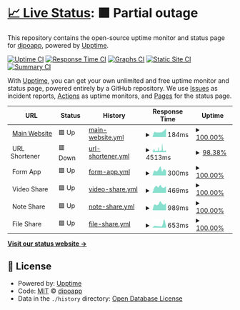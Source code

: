 # [📈 Live Status](https://demo.upptime.js.org): <!--live status--> **🟧 Partial outage**

This repository contains the open-source uptime monitor and status page for [dipoapp](https://demo.upptime.js.org), powered by [Upptime](https://github.com/upptime/upptime).

[![Uptime CI](https://github.com/dipoapp/uptime/workflows/Uptime%20CI/badge.svg)](https://github.com/dipoapp/uptime/actions?query=workflow%3A%22Uptime+CI%22)
[![Response Time CI](https://github.com/dipoapp/uptime/workflows/Response%20Time%20CI/badge.svg)](https://github.com/dipoapp/uptime/actions?query=workflow%3A%22Response+Time+CI%22)
[![Graphs CI](https://github.com/dipoapp/uptime/workflows/Graphs%20CI/badge.svg)](https://github.com/dipoapp/uptime/actions?query=workflow%3A%22Graphs+CI%22)
[![Static Site CI](https://github.com/dipoapp/uptime/workflows/Static%20Site%20CI/badge.svg)](https://github.com/dipoapp/uptime/actions?query=workflow%3A%22Static+Site+CI%22)
[![Summary CI](https://github.com/dipoapp/uptime/workflows/Summary%20CI/badge.svg)](https://github.com/dipoapp/uptime/actions?query=workflow%3A%22Summary+CI%22)

With [Upptime](https://upptime.js.org), you can get your own unlimited and free uptime monitor and status page, powered entirely by a GitHub repository. We use [Issues](https://github.com/dipoapp/uptime/issues) as incident reports, [Actions](https://github.com/dipoapp/uptime/actions) as uptime monitors, and [Pages](https://demo.upptime.js.org) for the status page.

<!--start: status pages-->
<!-- This summary is generated by Upptime (https://github.com/upptime/upptime) -->
<!-- Do not edit this manually, your changes will be overwritten -->
<!-- prettier-ignore -->
| URL | Status | History | Response Time | Uptime |
| --- | ------ | ------- | ------------- | ------ |
| <img alt="" src="https://icons.duckduckgo.com/ip3/dipo.app.ico" height="13"> [Main Website](https://dipo.app) | 🟩 Up | [main-website.yml](https://github.com/dipoapp/uptime/commits/HEAD/history/main-website.yml) | <details><summary><img alt="Response time graph" src="./graphs/main-website/response-time-week.png" height="20"> 184ms</summary><br><a href="https://status.dipo.app/history/main-website"><img alt="Response time 166" src="https://img.shields.io/endpoint?url=https%3A%2F%2Fraw.githubusercontent.com%2Fdipoapp%2Fuptime%2FHEAD%2Fapi%2Fmain-website%2Fresponse-time.json"></a><br><a href="https://status.dipo.app/history/main-website"><img alt="24-hour response time 281" src="https://img.shields.io/endpoint?url=https%3A%2F%2Fraw.githubusercontent.com%2Fdipoapp%2Fuptime%2FHEAD%2Fapi%2Fmain-website%2Fresponse-time-day.json"></a><br><a href="https://status.dipo.app/history/main-website"><img alt="7-day response time 184" src="https://img.shields.io/endpoint?url=https%3A%2F%2Fraw.githubusercontent.com%2Fdipoapp%2Fuptime%2FHEAD%2Fapi%2Fmain-website%2Fresponse-time-week.json"></a><br><a href="https://status.dipo.app/history/main-website"><img alt="30-day response time 192" src="https://img.shields.io/endpoint?url=https%3A%2F%2Fraw.githubusercontent.com%2Fdipoapp%2Fuptime%2FHEAD%2Fapi%2Fmain-website%2Fresponse-time-month.json"></a><br><a href="https://status.dipo.app/history/main-website"><img alt="1-year response time 173" src="https://img.shields.io/endpoint?url=https%3A%2F%2Fraw.githubusercontent.com%2Fdipoapp%2Fuptime%2FHEAD%2Fapi%2Fmain-website%2Fresponse-time-year.json"></a></details> | <details><summary><a href="https://status.dipo.app/history/main-website">100.00%</a></summary><a href="https://status.dipo.app/history/main-website"><img alt="All-time uptime 100.00%" src="https://img.shields.io/endpoint?url=https%3A%2F%2Fraw.githubusercontent.com%2Fdipoapp%2Fuptime%2FHEAD%2Fapi%2Fmain-website%2Fuptime.json"></a><br><a href="https://status.dipo.app/history/main-website"><img alt="24-hour uptime 100.00%" src="https://img.shields.io/endpoint?url=https%3A%2F%2Fraw.githubusercontent.com%2Fdipoapp%2Fuptime%2FHEAD%2Fapi%2Fmain-website%2Fuptime-day.json"></a><br><a href="https://status.dipo.app/history/main-website"><img alt="7-day uptime 100.00%" src="https://img.shields.io/endpoint?url=https%3A%2F%2Fraw.githubusercontent.com%2Fdipoapp%2Fuptime%2FHEAD%2Fapi%2Fmain-website%2Fuptime-week.json"></a><br><a href="https://status.dipo.app/history/main-website"><img alt="30-day uptime 100.00%" src="https://img.shields.io/endpoint?url=https%3A%2F%2Fraw.githubusercontent.com%2Fdipoapp%2Fuptime%2FHEAD%2Fapi%2Fmain-website%2Fuptime-month.json"></a><br><a href="https://status.dipo.app/history/main-website"><img alt="1-year uptime 100.00%" src="https://img.shields.io/endpoint?url=https%3A%2F%2Fraw.githubusercontent.com%2Fdipoapp%2Fuptime%2FHEAD%2Fapi%2Fmain-website%2Fuptime-year.json"></a></details>
| <img alt="" src="https://icons.duckduckgo.com/ip3/null.ico" height="13"> URL Shortener | 🟥 Down | [url-shortener.yml](https://github.com/dipoapp/uptime/commits/HEAD/history/url-shortener.yml) | <details><summary><img alt="Response time graph" src="./graphs/url-shortener/response-time-week.png" height="20"> 4513ms</summary><br><a href="https://status.dipo.app/history/url-shortener"><img alt="Response time 1802" src="https://img.shields.io/endpoint?url=https%3A%2F%2Fraw.githubusercontent.com%2Fdipoapp%2Fuptime%2FHEAD%2Fapi%2Furl-shortener%2Fresponse-time.json"></a><br><a href="https://status.dipo.app/history/url-shortener"><img alt="24-hour response time 3619" src="https://img.shields.io/endpoint?url=https%3A%2F%2Fraw.githubusercontent.com%2Fdipoapp%2Fuptime%2FHEAD%2Fapi%2Furl-shortener%2Fresponse-time-day.json"></a><br><a href="https://status.dipo.app/history/url-shortener"><img alt="7-day response time 4513" src="https://img.shields.io/endpoint?url=https%3A%2F%2Fraw.githubusercontent.com%2Fdipoapp%2Fuptime%2FHEAD%2Fapi%2Furl-shortener%2Fresponse-time-week.json"></a><br><a href="https://status.dipo.app/history/url-shortener"><img alt="30-day response time 4800" src="https://img.shields.io/endpoint?url=https%3A%2F%2Fraw.githubusercontent.com%2Fdipoapp%2Fuptime%2FHEAD%2Fapi%2Furl-shortener%2Fresponse-time-month.json"></a><br><a href="https://status.dipo.app/history/url-shortener"><img alt="1-year response time 2037" src="https://img.shields.io/endpoint?url=https%3A%2F%2Fraw.githubusercontent.com%2Fdipoapp%2Fuptime%2FHEAD%2Fapi%2Furl-shortener%2Fresponse-time-year.json"></a></details> | <details><summary><a href="https://status.dipo.app/history/url-shortener">98.38%</a></summary><a href="https://status.dipo.app/history/url-shortener"><img alt="All-time uptime 97.57%" src="https://img.shields.io/endpoint?url=https%3A%2F%2Fraw.githubusercontent.com%2Fdipoapp%2Fuptime%2FHEAD%2Fapi%2Furl-shortener%2Fuptime.json"></a><br><a href="https://status.dipo.app/history/url-shortener"><img alt="24-hour uptime 99.99%" src="https://img.shields.io/endpoint?url=https%3A%2F%2Fraw.githubusercontent.com%2Fdipoapp%2Fuptime%2FHEAD%2Fapi%2Furl-shortener%2Fuptime-day.json"></a><br><a href="https://status.dipo.app/history/url-shortener"><img alt="7-day uptime 98.38%" src="https://img.shields.io/endpoint?url=https%3A%2F%2Fraw.githubusercontent.com%2Fdipoapp%2Fuptime%2FHEAD%2Fapi%2Furl-shortener%2Fuptime-week.json"></a><br><a href="https://status.dipo.app/history/url-shortener"><img alt="30-day uptime 98.98%" src="https://img.shields.io/endpoint?url=https%3A%2F%2Fraw.githubusercontent.com%2Fdipoapp%2Fuptime%2FHEAD%2Fapi%2Furl-shortener%2Fuptime-month.json"></a><br><a href="https://status.dipo.app/history/url-shortener"><img alt="1-year uptime 95.24%" src="https://img.shields.io/endpoint?url=https%3A%2F%2Fraw.githubusercontent.com%2Fdipoapp%2Fuptime%2FHEAD%2Fapi%2Furl-shortener%2Fuptime-year.json"></a></details>
| <img alt="" src="https://icons.duckduckgo.com/ip3/null.ico" height="13"> Form App | 🟩 Up | [form-app.yml](https://github.com/dipoapp/uptime/commits/HEAD/history/form-app.yml) | <details><summary><img alt="Response time graph" src="./graphs/form-app/response-time-week.png" height="20"> 300ms</summary><br><a href="https://status.dipo.app/history/form-app"><img alt="Response time 627" src="https://img.shields.io/endpoint?url=https%3A%2F%2Fraw.githubusercontent.com%2Fdipoapp%2Fuptime%2FHEAD%2Fapi%2Fform-app%2Fresponse-time.json"></a><br><a href="https://status.dipo.app/history/form-app"><img alt="24-hour response time 252" src="https://img.shields.io/endpoint?url=https%3A%2F%2Fraw.githubusercontent.com%2Fdipoapp%2Fuptime%2FHEAD%2Fapi%2Fform-app%2Fresponse-time-day.json"></a><br><a href="https://status.dipo.app/history/form-app"><img alt="7-day response time 300" src="https://img.shields.io/endpoint?url=https%3A%2F%2Fraw.githubusercontent.com%2Fdipoapp%2Fuptime%2FHEAD%2Fapi%2Fform-app%2Fresponse-time-week.json"></a><br><a href="https://status.dipo.app/history/form-app"><img alt="30-day response time 350" src="https://img.shields.io/endpoint?url=https%3A%2F%2Fraw.githubusercontent.com%2Fdipoapp%2Fuptime%2FHEAD%2Fapi%2Fform-app%2Fresponse-time-month.json"></a><br><a href="https://status.dipo.app/history/form-app"><img alt="1-year response time 640" src="https://img.shields.io/endpoint?url=https%3A%2F%2Fraw.githubusercontent.com%2Fdipoapp%2Fuptime%2FHEAD%2Fapi%2Fform-app%2Fresponse-time-year.json"></a></details> | <details><summary><a href="https://status.dipo.app/history/form-app">100.00%</a></summary><a href="https://status.dipo.app/history/form-app"><img alt="All-time uptime 99.98%" src="https://img.shields.io/endpoint?url=https%3A%2F%2Fraw.githubusercontent.com%2Fdipoapp%2Fuptime%2FHEAD%2Fapi%2Fform-app%2Fuptime.json"></a><br><a href="https://status.dipo.app/history/form-app"><img alt="24-hour uptime 100.00%" src="https://img.shields.io/endpoint?url=https%3A%2F%2Fraw.githubusercontent.com%2Fdipoapp%2Fuptime%2FHEAD%2Fapi%2Fform-app%2Fuptime-day.json"></a><br><a href="https://status.dipo.app/history/form-app"><img alt="7-day uptime 100.00%" src="https://img.shields.io/endpoint?url=https%3A%2F%2Fraw.githubusercontent.com%2Fdipoapp%2Fuptime%2FHEAD%2Fapi%2Fform-app%2Fuptime-week.json"></a><br><a href="https://status.dipo.app/history/form-app"><img alt="30-day uptime 99.95%" src="https://img.shields.io/endpoint?url=https%3A%2F%2Fraw.githubusercontent.com%2Fdipoapp%2Fuptime%2FHEAD%2Fapi%2Fform-app%2Fuptime-month.json"></a><br><a href="https://status.dipo.app/history/form-app"><img alt="1-year uptime 99.97%" src="https://img.shields.io/endpoint?url=https%3A%2F%2Fraw.githubusercontent.com%2Fdipoapp%2Fuptime%2FHEAD%2Fapi%2Fform-app%2Fuptime-year.json"></a></details>
| <img alt="" src="https://icons.duckduckgo.com/ip3/null.ico" height="13"> Video Share | 🟩 Up | [video-share.yml](https://github.com/dipoapp/uptime/commits/HEAD/history/video-share.yml) | <details><summary><img alt="Response time graph" src="./graphs/video-share/response-time-week.png" height="20"> 469ms</summary><br><a href="https://status.dipo.app/history/video-share"><img alt="Response time 562" src="https://img.shields.io/endpoint?url=https%3A%2F%2Fraw.githubusercontent.com%2Fdipoapp%2Fuptime%2FHEAD%2Fapi%2Fvideo-share%2Fresponse-time.json"></a><br><a href="https://status.dipo.app/history/video-share"><img alt="24-hour response time 505" src="https://img.shields.io/endpoint?url=https%3A%2F%2Fraw.githubusercontent.com%2Fdipoapp%2Fuptime%2FHEAD%2Fapi%2Fvideo-share%2Fresponse-time-day.json"></a><br><a href="https://status.dipo.app/history/video-share"><img alt="7-day response time 469" src="https://img.shields.io/endpoint?url=https%3A%2F%2Fraw.githubusercontent.com%2Fdipoapp%2Fuptime%2FHEAD%2Fapi%2Fvideo-share%2Fresponse-time-week.json"></a><br><a href="https://status.dipo.app/history/video-share"><img alt="30-day response time 489" src="https://img.shields.io/endpoint?url=https%3A%2F%2Fraw.githubusercontent.com%2Fdipoapp%2Fuptime%2FHEAD%2Fapi%2Fvideo-share%2Fresponse-time-month.json"></a><br><a href="https://status.dipo.app/history/video-share"><img alt="1-year response time 560" src="https://img.shields.io/endpoint?url=https%3A%2F%2Fraw.githubusercontent.com%2Fdipoapp%2Fuptime%2FHEAD%2Fapi%2Fvideo-share%2Fresponse-time-year.json"></a></details> | <details><summary><a href="https://status.dipo.app/history/video-share">100.00%</a></summary><a href="https://status.dipo.app/history/video-share"><img alt="All-time uptime 99.91%" src="https://img.shields.io/endpoint?url=https%3A%2F%2Fraw.githubusercontent.com%2Fdipoapp%2Fuptime%2FHEAD%2Fapi%2Fvideo-share%2Fuptime.json"></a><br><a href="https://status.dipo.app/history/video-share"><img alt="24-hour uptime 100.00%" src="https://img.shields.io/endpoint?url=https%3A%2F%2Fraw.githubusercontent.com%2Fdipoapp%2Fuptime%2FHEAD%2Fapi%2Fvideo-share%2Fuptime-day.json"></a><br><a href="https://status.dipo.app/history/video-share"><img alt="7-day uptime 100.00%" src="https://img.shields.io/endpoint?url=https%3A%2F%2Fraw.githubusercontent.com%2Fdipoapp%2Fuptime%2FHEAD%2Fapi%2Fvideo-share%2Fuptime-week.json"></a><br><a href="https://status.dipo.app/history/video-share"><img alt="30-day uptime 100.00%" src="https://img.shields.io/endpoint?url=https%3A%2F%2Fraw.githubusercontent.com%2Fdipoapp%2Fuptime%2FHEAD%2Fapi%2Fvideo-share%2Fuptime-month.json"></a><br><a href="https://status.dipo.app/history/video-share"><img alt="1-year uptime 99.87%" src="https://img.shields.io/endpoint?url=https%3A%2F%2Fraw.githubusercontent.com%2Fdipoapp%2Fuptime%2FHEAD%2Fapi%2Fvideo-share%2Fuptime-year.json"></a></details>
| <img alt="" src="https://icons.duckduckgo.com/ip3/null.ico" height="13"> Note Share | 🟩 Up | [note-share.yml](https://github.com/dipoapp/uptime/commits/HEAD/history/note-share.yml) | <details><summary><img alt="Response time graph" src="./graphs/note-share/response-time-week.png" height="20"> 989ms</summary><br><a href="https://status.dipo.app/history/note-share"><img alt="Response time 979" src="https://img.shields.io/endpoint?url=https%3A%2F%2Fraw.githubusercontent.com%2Fdipoapp%2Fuptime%2FHEAD%2Fapi%2Fnote-share%2Fresponse-time.json"></a><br><a href="https://status.dipo.app/history/note-share"><img alt="24-hour response time 1108" src="https://img.shields.io/endpoint?url=https%3A%2F%2Fraw.githubusercontent.com%2Fdipoapp%2Fuptime%2FHEAD%2Fapi%2Fnote-share%2Fresponse-time-day.json"></a><br><a href="https://status.dipo.app/history/note-share"><img alt="7-day response time 989" src="https://img.shields.io/endpoint?url=https%3A%2F%2Fraw.githubusercontent.com%2Fdipoapp%2Fuptime%2FHEAD%2Fapi%2Fnote-share%2Fresponse-time-week.json"></a><br><a href="https://status.dipo.app/history/note-share"><img alt="30-day response time 976" src="https://img.shields.io/endpoint?url=https%3A%2F%2Fraw.githubusercontent.com%2Fdipoapp%2Fuptime%2FHEAD%2Fapi%2Fnote-share%2Fresponse-time-month.json"></a><br><a href="https://status.dipo.app/history/note-share"><img alt="1-year response time 983" src="https://img.shields.io/endpoint?url=https%3A%2F%2Fraw.githubusercontent.com%2Fdipoapp%2Fuptime%2FHEAD%2Fapi%2Fnote-share%2Fresponse-time-year.json"></a></details> | <details><summary><a href="https://status.dipo.app/history/note-share">100.00%</a></summary><a href="https://status.dipo.app/history/note-share"><img alt="All-time uptime 99.85%" src="https://img.shields.io/endpoint?url=https%3A%2F%2Fraw.githubusercontent.com%2Fdipoapp%2Fuptime%2FHEAD%2Fapi%2Fnote-share%2Fuptime.json"></a><br><a href="https://status.dipo.app/history/note-share"><img alt="24-hour uptime 100.00%" src="https://img.shields.io/endpoint?url=https%3A%2F%2Fraw.githubusercontent.com%2Fdipoapp%2Fuptime%2FHEAD%2Fapi%2Fnote-share%2Fuptime-day.json"></a><br><a href="https://status.dipo.app/history/note-share"><img alt="7-day uptime 100.00%" src="https://img.shields.io/endpoint?url=https%3A%2F%2Fraw.githubusercontent.com%2Fdipoapp%2Fuptime%2FHEAD%2Fapi%2Fnote-share%2Fuptime-week.json"></a><br><a href="https://status.dipo.app/history/note-share"><img alt="30-day uptime 100.00%" src="https://img.shields.io/endpoint?url=https%3A%2F%2Fraw.githubusercontent.com%2Fdipoapp%2Fuptime%2FHEAD%2Fapi%2Fnote-share%2Fuptime-month.json"></a><br><a href="https://status.dipo.app/history/note-share"><img alt="1-year uptime 99.75%" src="https://img.shields.io/endpoint?url=https%3A%2F%2Fraw.githubusercontent.com%2Fdipoapp%2Fuptime%2FHEAD%2Fapi%2Fnote-share%2Fuptime-year.json"></a></details>
| <img alt="" src="https://icons.duckduckgo.com/ip3/null.ico" height="13"> File Share | 🟩 Up | [file-share.yml](https://github.com/dipoapp/uptime/commits/HEAD/history/file-share.yml) | <details><summary><img alt="Response time graph" src="./graphs/file-share/response-time-week.png" height="20"> 653ms</summary><br><a href="https://status.dipo.app/history/file-share"><img alt="Response time 726" src="https://img.shields.io/endpoint?url=https%3A%2F%2Fraw.githubusercontent.com%2Fdipoapp%2Fuptime%2FHEAD%2Fapi%2Ffile-share%2Fresponse-time.json"></a><br><a href="https://status.dipo.app/history/file-share"><img alt="24-hour response time 351" src="https://img.shields.io/endpoint?url=https%3A%2F%2Fraw.githubusercontent.com%2Fdipoapp%2Fuptime%2FHEAD%2Fapi%2Ffile-share%2Fresponse-time-day.json"></a><br><a href="https://status.dipo.app/history/file-share"><img alt="7-day response time 653" src="https://img.shields.io/endpoint?url=https%3A%2F%2Fraw.githubusercontent.com%2Fdipoapp%2Fuptime%2FHEAD%2Fapi%2Ffile-share%2Fresponse-time-week.json"></a><br><a href="https://status.dipo.app/history/file-share"><img alt="30-day response time 466" src="https://img.shields.io/endpoint?url=https%3A%2F%2Fraw.githubusercontent.com%2Fdipoapp%2Fuptime%2FHEAD%2Fapi%2Ffile-share%2Fresponse-time-month.json"></a><br><a href="https://status.dipo.app/history/file-share"><img alt="1-year response time 587" src="https://img.shields.io/endpoint?url=https%3A%2F%2Fraw.githubusercontent.com%2Fdipoapp%2Fuptime%2FHEAD%2Fapi%2Ffile-share%2Fresponse-time-year.json"></a></details> | <details><summary><a href="https://status.dipo.app/history/file-share">100.00%</a></summary><a href="https://status.dipo.app/history/file-share"><img alt="All-time uptime 100.00%" src="https://img.shields.io/endpoint?url=https%3A%2F%2Fraw.githubusercontent.com%2Fdipoapp%2Fuptime%2FHEAD%2Fapi%2Ffile-share%2Fuptime.json"></a><br><a href="https://status.dipo.app/history/file-share"><img alt="24-hour uptime 100.00%" src="https://img.shields.io/endpoint?url=https%3A%2F%2Fraw.githubusercontent.com%2Fdipoapp%2Fuptime%2FHEAD%2Fapi%2Ffile-share%2Fuptime-day.json"></a><br><a href="https://status.dipo.app/history/file-share"><img alt="7-day uptime 100.00%" src="https://img.shields.io/endpoint?url=https%3A%2F%2Fraw.githubusercontent.com%2Fdipoapp%2Fuptime%2FHEAD%2Fapi%2Ffile-share%2Fuptime-week.json"></a><br><a href="https://status.dipo.app/history/file-share"><img alt="30-day uptime 100.00%" src="https://img.shields.io/endpoint?url=https%3A%2F%2Fraw.githubusercontent.com%2Fdipoapp%2Fuptime%2FHEAD%2Fapi%2Ffile-share%2Fuptime-month.json"></a><br><a href="https://status.dipo.app/history/file-share"><img alt="1-year uptime 100.00%" src="https://img.shields.io/endpoint?url=https%3A%2F%2Fraw.githubusercontent.com%2Fdipoapp%2Fuptime%2FHEAD%2Fapi%2Ffile-share%2Fuptime-year.json"></a></details>

<!--end: status pages-->

[**Visit our status website →**](https://demo.upptime.js.org)

## 📄 License

- Powered by: [Upptime](https://github.com/upptime/upptime)
- Code: [MIT](./LICENSE) © [dipoapp](https://demo.upptime.js.org)
- Data in the `./history` directory: [Open Database License](https://opendatacommons.org/licenses/odbl/1-0/)
